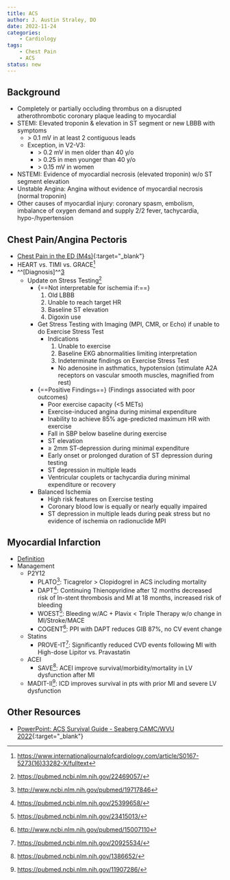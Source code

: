 ```yaml
---
title: ACS
author: J. Austin Straley, DO
date: 2022-11-24
categories:
    - Cardiology
tags:
    - Chest Pain
    - ACS
status: new
---
```

## Background

- Completely or partially occluding thrombus on a disrupted
    atherothrombotic coronary plaque leading to myocardial
- STEMI: Elevated troponin & elevation in ST segment or new LBBB with
    symptoms
  - \> 0.1 mV in at least 2 contiguous leads
  - Exception, in V2-V3:
    - \> 0.2 mV in men older than 40 y/o
    - \> 0.25 in men younger than 40 y/o
    - \> 0.15 mV in women
- NSTEMI: Evidence of myocardial necrosis (elevated troponin) w/o ST
    segment elevation
- Unstable Angina: Angina without evidence of myocardial necrosis
    (normal troponin)
- Other causes of myocardial injury: coronary spasm, embolism,
    imbalance of oxygen demand and supply 2/2 fever, tachycardia,
    hypo-/hypertension

## Chest Pain/Angina Pectoris

- [Chest Pain in the ED (M4s)](https://www.saem.org/about-saem/academies-interest-groups-affiliates2/cdem/for-students/online-education/m4-curriculum/group-m4-approach-to/chest-pain){:target="_blank"}
- HEART vs. TIMI vs. GRACE[^2]
- ^^[Diagnosis]^^[3]
  - Update on Stress Testing[^4]
    - {==Not interpretable for ischemia if:==}
        1. Old LBBB
        2. Unable to reach target HR
        3. Baseline ST elevation
        4. Digoxin use
    - Get Stress Testing with Imaging (MPI, CMR, or Echo) if unable to do Exercise Stress Test
      - Indications
          1. Unable to exercise
          2. Baseline EKG abnormalities limiting interpretation
          3. Indeterminate findings on Exercise Stress Test
        - No adenosine in asthmatics, hypotension (stimulate A2A receptors on vascular smooth muscles, magnified from rest)
    - {==Positive Findings==} (Findings associated with poor outcomes)
      - Poor exercise capacity (<5 METs)
      - Exercise-induced angina during minimal expenditure
      - Inability to achieve 85% age-predicted maximum HR with exercise
      - Fall in SBP below baseline during exercise
      - ST elevation
      - ≥ 2mm ST-depression during minimal expenditure
      - Early onset or prolonged duration of ST depression during testing
      - ST depression in multiple leads
      - Ventricular couplets or tachycardia during minimal expenditure or recovery
    - Balanced Ischemia
      - High risk features on Exercise testing
      - Coronary blood low is equally or nearly equally impaired
      - ST depression in multiple leads during peak stress but no evidence of ischemia on radionuclide MPI

## Myocardial Infarction

- [Definition][5]
- Management
  - P2Y12
    - PLATO[^6]: Ticagrelor > Clopidogrel in ACS including mortality
    - DAPT[^7]: Continuing Thienopyridine after 12 months decreased risk of In-stent thrombosis and MI at 18 months, increased risk of bleeding
    - WOEST[^8]: Bleeding w/AC + Plavix < Triple Therapy w/o change in MI/Stroke/MACE
    - COGENT[^9]: PPI with DAPT reduces GIB 87%, no CV event change
  - Statins
    - PROVE-IT[^10]: Significantly reduced CVD events following MI with High-dose Lipitor vs. Pravastatin
  - ACEI
    - SAVE[^11]: ACEI improve survival/morbidity/mortality in LV dysfunction after MI
  - MADIT-II[^12]: ICD improves survival in pts with prior MI and severe LV dysfunction

## Other Resources

- [PowerPoint: ACS Survival Guide - Seaberg CAMC/WVU 2022](https://www.dropbox.com/scl/fi/cd76rcwo7wxofonpiyth4/Cards-ACS-Survival-Guide-Seaberg-2022.pptx?rlkey=1n9dbr552d9rh0nxy3flvgcfv&dl=0){:target="_blank"}

[^2]: https://www.internationaljournalofcardiology.com/article/S0167-5273(16)33282-X/fulltext
[^4]: https://pubmed.ncbi.nlm.nih.gov/22469057/
[^6]: http://www.ncbi.nlm.nih.gov/pubmed/19717846
[^7]: https://pubmed.ncbi.nlm.nih.gov/25399658/
[^8]: https://pubmed.ncbi.nlm.nih.gov/23415013/
[^9]: http://www.ncbi.nlm.nih.gov/pubmed/15007110
[^10]: https://pubmed.ncbi.nlm.nih.gov/20925534/
[^11]: https://pubmed.ncbi.nlm.nih.gov/1386652/
[^12]: https://pubmed.ncbi.nlm.nih.gov/11907286/

[3]: https://pubmed.ncbi.nlm.nih.gov/34756653/
[5]: https://pubmed.ncbi.nlm.nih.gov/30153967/
